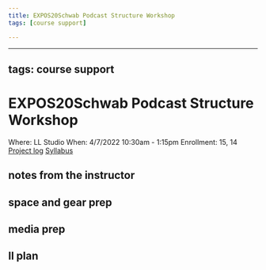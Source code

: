 ```yaml
---
title: EXPOS20Schwab Podcast Structure Workshop
tags: [course support]

---
```


---
tags: course support
---
# EXPOS20Schwab Podcast Structure Workshop

Where: LL Studio
When: 4/7/2022 10:30am - 1:15pm
Enrollment: 15, 14
[Project log]()
[Syllabus](https://airtable.com/appOgUGNrRPyW0xRm/tblF0oKLCPhK6TnAe/viwxouIdoOK1PvsTF/recd7LxBp4ixcioMS/flde6CJXApRaFoOpC/attHOJnkZOVylBu5y?blocks=hide)

## notes from the instructor
## space and gear prep
## media prep
## ll plan